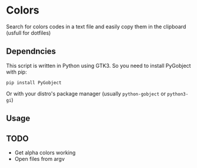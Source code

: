 # Colors
Search for colors codes in a text file and easily copy them in the clipboard (usfull for dotfiles)

## Dependncies
This script is written in Python using GTK3. So you need to install PyGobject with pip:
```
pip install PyGobject
```
Or with your distro's package manager (usually `python-gobject` or `python3-gi`)


## Usage


## TODO
- Get alpha colors working
- Open files from argv
